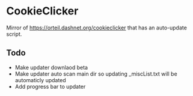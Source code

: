 # CookieClicker
Mirror of https://orteil.dashnet.org/cookieclicker that has an auto-update script.

## Todo

- Make updater downlaod beta
- Make updater auto scan main dir so updating _miscList.txt will be automaticly updated
- Add progress bar to updater
